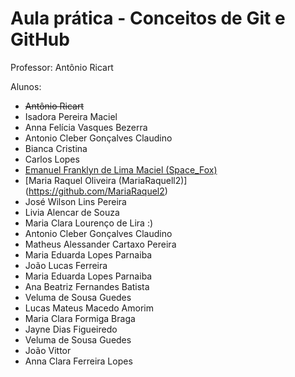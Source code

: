 # Aula prática - Conceitos de Git e GitHub

Professor: Antônio Ricart

Alunos:
- ~~Antônio Ricart~~
- Isadora Pereira Maciel
- Anna Felícia Vasques Bezerra  
- Antonio Cleber Gonçalves Claudino
- Bianca Cristina
- Carlos Lopes
- [Emanuel Franklyn de Lima Maciel (Space_Fox)](https://github.com/emanuelfranklyn)
- [Maria Raquel Oliveira (MariaRaquell2)] (https://github.com/MariaRaquel2)
- José Wilson Lins Pereira
- Livia Alencar de Souza
- Maria Clara Lourenço de Lira :)
- Antonio Cleber Gonçalves Claudino
- Matheus Alessander Cartaxo Pereira
- Maria Eduarda Lopes Parnaiba 
- João Lucas Ferreira
- Maria Eduarda Lopes Parnaiba
- Ana Beatriz Fernandes Batista 
- Veluma de Sousa Guedes
- Lucas Mateus Macedo Amorim
- Maria Clara Formiga Braga
- Jayne Dias Figueiredo
- Veluma de Sousa Guedes
- João Vittor 
- Anna Clara Ferreira Lopes  
